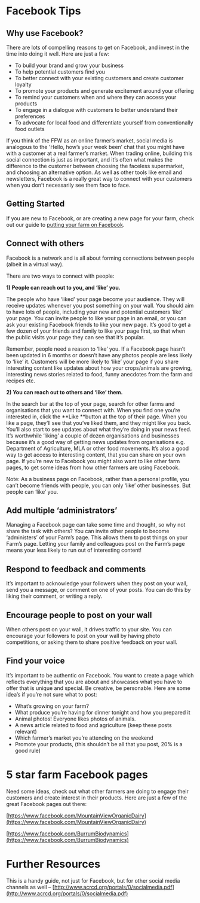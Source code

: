 # Facebook Tips

## Why use Facebook?

There are lots of compelling reasons to get on Facebook, and invest in the time into doing it well. Here are just a few:

* To build your brand and grow your business
* To help potential customers find you
* To better connect with your existing customers and create customer loyalty
* To promote your products and generate excitement around your offering
* To remind your customers when and where they can access your products
* To engage in a dialogue with customers to better understand their preferences
* To advocate for local food and differentiate yourself from conventionally food outlets

If you think of the FFW as an online farmer’s market,  social media is analogous to the 'Hello, how’s your week been’ chat that you might have with a customer at a real farmer’s market. When trading online, building this social connection is just as important, and it’s often what makes the difference to the customer between choosing the faceless supermarket, and choosing an alternative option. As well as other tools like email and newsletters, Facebook is a really great way to connect with your customers when you don’t necessarily see them face to face.

## Getting Started

If you are new to Facebook, or are creating a new page for your farm, check out our guide to [putting your farm on Facebook](/putting-your-farm-on-facebook.md).

## Connect with others

Facebook is a network and is all about forming connections between people \(albeit in a virtual way\).

There are two ways to connect with people:

**1\) People can reach out to you, and ‘like’ you.**

The people who have ‘liked’ your page become your audience. They will receive updates whenever you post something on your wall. You should aim to have lots of people, including your new and potential customers ‘like’ your page. You can invite people to like your page in an email, or you can ask your existing Facebook friends to like your new page. It’s good to get a few dozen of your friends and family to like your page first, so that when the public visits your page they can see that it’s popular.

Remember, people need a reason to ‘like’ you. If a Facebook page hasn’t been updated in 6 months or doesn’t have any photos people are less likely to ‘like’ it. Customers will be more likely to ‘like’ your page if you share interesting content like updates about how your crops/animals are growing, interesting news stories related to food, funny anecdotes from the farm and recipes etc.

**2\) You can reach out to others and ‘like’ them.**

In the search bar at the top of your page, search for other farms and organisations that you want to connect with. When you find one you’re interested in, click the **Like **button at the top of their page. When you like a page, they’ll see that you’ve liked them, and they might like you back. You’ll also start to see updates about what they’re doing in your news feed. It’s worthwhile ‘liking’ a couple of dozen organisations and businesses because it’s a good way of getting news updates from organisations e.g. Department of Agriculture, MLA or other food movements. It’s also a good way to get access to interesting content, that you can share on your own page. If you’re new to Facebook you might also want to like other farm pages, to get some ideas from how other farmers are using Facebook.

Note: As a business page on Facebook, rather than a personal profile, you can’t become friends with people, you can only ‘like’ other businesses. But people can ‘like’ you.

## Add multiple ‘administrators’

Managing a Facebook page can take some time and thought, so why not share the task with others? You can invite other people to become ‘administers’ of your Farm’s page. This allows them to post things on your Farm’s page. Letting your family and colleagues post on the Farm’s page means your less likely to run out of interesting content!

## Respond to feedback and comments

It’s important to acknowledge your followers when they post on your wall, send you a message, or comment on one of your posts. You can do this by liking their comment, or writing a reply.

## Encourage people to post on your wall

When others post on your wall, it drives traffic to your site. You can encourage your followers to post on your wall by having photo competitions, or asking them to share positive feedback on your wall.

## Find your voice

It’s important to be authentic on Facebook. You want to create a page which reflects everything that you are about and showcases what you have to offer that is unique and special. Be creative, be personable. Here are some idea’s if you’re not sure what to post:

* What’s growing on your farm?
* What produce you’re having for dinner tonight and how you prepared it
* Animal photos! Everyone likes photos of animals.
* A news article related to food and agriculture \(keep these posts relevant\)
* Which farmer’s market you’re attending on the weekend
* Promote your products, \(this shouldn’t be all that you post, 20% is a good rule\)

# 5 star farm Facebook pages

Need some ideas, check out what other farmers are doing to engage their customers and create interest in their products. Here are just a few of the great Facebook pages out there:

[https://www.facebook.com/MountainViewOrganicDairy](https://www.facebook.com/MountainViewOrganicDairy)

[https://www.facebook.com/BurrumBiodynamics](https://www.facebook.com/BurrumBiodynamics)

# Further Resources

This is a handy guide, not just for Facebook, but for other social media channels as well – [http://www.acrcd.org/portals/0/socialmedia.pdf](http://www.acrcd.org/portals/0/socialmedia.pdf)

